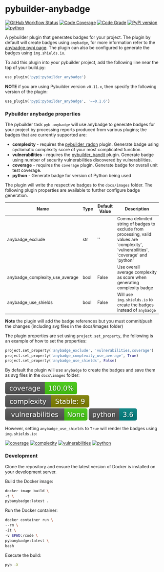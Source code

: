 # pybuilder-anybadge
[![GitHub Workflow Status](https://github.com/soda480/pybuilder-anybadge/workflows/build/badge.svg)](https://github.com/soda480/pybuilder-anybadge/actions)
[![Code Coverage](https://codecov.io/gh/soda480/pybuilder-anybadge/branch/main/graph/badge.svg)](https://codecov.io/gh/soda480/pybuilder-anybadge)
[![Code Grade](https://api.codiga.io/project/20103/status/svg)](https://app.codiga.io/public/project/20103/pybuilder-anybadge/dashboard)
[![PyPI version](https://badge.fury.io/py/pybuilder-anybadge.svg)](https://badge.fury.io/py/pybuilder-anybadge)
[![python](https://img.shields.io/badge/python-3.9-teal)](https://www.python.org/downloads/)

A pybuilder plugin that generates badges for your project. The plugin by default will create badges using `anybadge`, for more information refer to the [anybadge pypi page](https://pypi.org/project/anybadge/). The plugin can also be configured to generate the badges using `img.shields.io`.

To add this plugin into your pybuilder project, add the following line near the top of your build.py:
```python
use_plugin('pypi:pybuilder_anybadge')
```

**NOTE** if you are using Pybuilder version `v0.11.x`, then specify the following version of the plugin:
```python
use_plugin('pypi:pybuilder_anybadge', '~=0.1.6')
```

### Pybuilder anybadge properties

The pybuilder task `pyb anybadge` will use anybadge to generate badges for your project by processing reports produced from various plugins; the badges that are currently supported are:
- **complexity** - requires the [pybuilder_radon](https://pypi.org/project/pybuilder-radon/) plugin. Generate badge using cyclomatic complexity score of your most complicated function.
- **vulnerabilities** - requires the [pybuilder_bandit](https://pypi.org/project/pybuilder-bandit/) plugin. Generate badge using number of security vulnerabilities discovered by vulnerabilities.
- **coverage** - requires the `coverage` plugin. Generate badge for overall unit test coverage.
- **python** - Generate badge for version of Python being used

The plugin will write the respective badges to the `docs/images` folder. The following plugin properties are available to further configure badge generation.

Name | Type | Default Value | Description
-- | -- | -- | --
anybadge_exclude | str | '' | Comma delimited string of badges to exclude from processing, valid values are 'complexity', 'vulnerabilities', 'coverage' and 'python'
anybadge_complexity_use_average | bool | False | Use overall average complexity as score when generating complexity badge
anybadge_use_shields | bool | False | Will use `img.shields.io` to create the badges instead of `anybadge`

**Note** the plugin will add the badge references but you must commit/push the changes (including svg files in the docs/images folder)

The plugin properties are set using `project.set_property`, the following is an example of how to set the properties:

```Python
project.set_property('anybadge_exclude', 'vulnerabilities,coverage')
project.set_property('anybadge_complexity_use_average', True)
project.set_property('anybadge_use_shields', False)
```

By default the plugin will use `anybadge` to create the badges and save them as svg files in the `docs\images` folder:

![coverage](https://raw.githubusercontent.com/soda480/pybuilder-anybadge/main/docs/images/coverage.svg)
![complexity](https://raw.githubusercontent.com/soda480/pybuilder-anybadge/main/docs/images/complexity.svg)
![vulnerabilities](https://raw.githubusercontent.com/soda480/pybuilder-anybadge/main/docs/images/vulnerabilities.svg)
![python](https://raw.githubusercontent.com/soda480/pybuilder-anybadge/main/docs/images/python.svg)

However, setting `anybadge_use_shields` to `True` will render the badges using `img.shields.io`:

[![coverage](https://img.shields.io/badge/coverage-100.0%25-brightgreen)](https://pybuilder.io/)
[![complexity](https://img.shields.io/badge/complexity-Stable:%209-olive)](https://radon.readthedocs.io/en/latest/api.html#module-radon.complexity)
[![vulnerabilities](https://img.shields.io/badge/vulnerabilities-None-brightgreen)](https://pypi.org/project/bandit/)
[![python](https://img.shields.io/badge/python-3.6-teal)](https://www.python.org/downloads/)

### Development

Clone the repository and ensure the latest version of Docker is installed on your development server.

Build the Docker image:
```sh
docker image build \
-t \
pybanybadge:latest .
```

Run the Docker container:
```sh
docker container run \
--rm \
-it \
-v $PWD:/code \
pybanybadge:latest \
bash
```

Execute the build:
```sh
pyb -X
```
